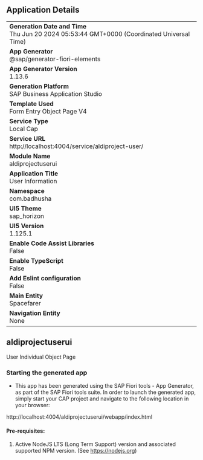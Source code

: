 ## Application Details
|               |
| ------------- |
|**Generation Date and Time**<br>Thu Jun 20 2024 05:53:44 GMT+0000 (Coordinated Universal Time)|
|**App Generator**<br>@sap/generator-fiori-elements|
|**App Generator Version**<br>1.13.6|
|**Generation Platform**<br>SAP Business Application Studio|
|**Template Used**<br>Form Entry Object Page V4|
|**Service Type**<br>Local Cap|
|**Service URL**<br>http://localhost:4004/service/aldiproject-user/
|**Module Name**<br>aldiprojectuserui|
|**Application Title**<br>User Information|
|**Namespace**<br>com.badhusha|
|**UI5 Theme**<br>sap_horizon|
|**UI5 Version**<br>1.125.1|
|**Enable Code Assist Libraries**<br>False|
|**Enable TypeScript**<br>False|
|**Add Eslint configuration**<br>False|
|**Main Entity**<br>Spacefarer|
|**Navigation Entity**<br>None|

## aldiprojectuserui

User Individual Object Page

### Starting the generated app

-   This app has been generated using the SAP Fiori tools - App Generator, as part of the SAP Fiori tools suite.  In order to launch the generated app, simply start your CAP project and navigate to the following location in your browser:

http://localhost:4004/aldiprojectuserui/webapp/index.html

#### Pre-requisites:

1. Active NodeJS LTS (Long Term Support) version and associated supported NPM version.  (See https://nodejs.org)



